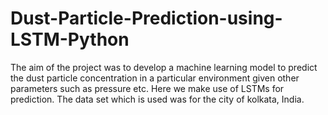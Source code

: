 # Dust-Particle-Prediction-using-LSTM-Python
The aim of the project was to develop a machine learning model to predict the dust particle concentration in a particular environment given other parameters such as pressure etc.
Here we make use of LSTMs for prediction. The data set which is used was for the city of kolkata, India. 
